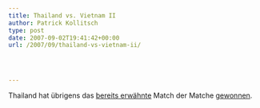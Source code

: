 ```yaml
---
title: Thailand vs. Vietnam II
author: Patrick Kollitsch
type: post
date: 2007-09-02T19:41:42+00:00
url: /2007/09/thailand-vs-vietnam-ii/




---
```

Thailand hat übrigens das <a href="1371">bereits erwähnte</a> Match der Matche [gewonnen][1].

 [1]: http://vietnamnews.vnagency.com.vn/showarticle.php?num=01NAT010907